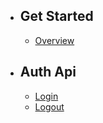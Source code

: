 - ## Get Started
    - [Overview](/api/docs/{{version}}/overview)
- ## Auth Api
    - [Login](/api/docs/{{version}}/auth/login)
    - [Logout](/api/docs/{{version}}/auth/logout)
